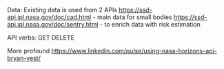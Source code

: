 Data:
Existing data is used from 2 APIs
https://ssd-api.jpl.nasa.gov/doc/cad.html - main data for small bodies
https://ssd-api.jpl.nasa.gov/doc/sentry.html - to enrich data with risk estimation



API verbs: 
GET
DELETE





More profound 
https://www.linkedin.com/pulse/using-nasa-horizons-api-bryan-vest/
